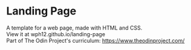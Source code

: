 # Landing Page

A template for a web page, made with HTML and CSS.  
View it at wph12.github.io/landing-page  
Part of The Odin Project's curriculum: https://www.theodinproject.com/
